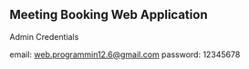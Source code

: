 ## Meeting Booking Web Application

Admin Credentials

email: web.programmin12.6@gmail.com
password: 12345678
